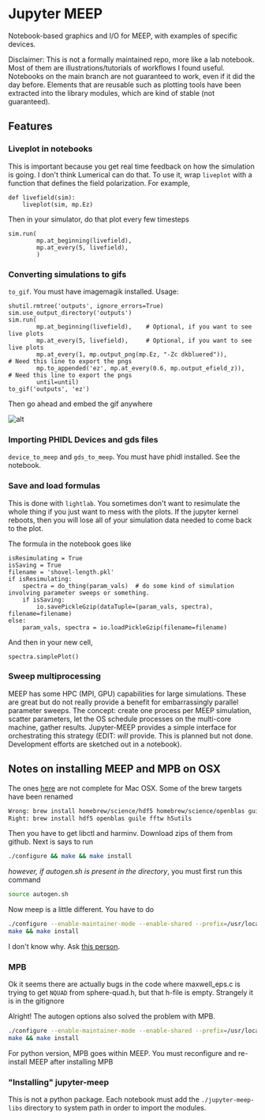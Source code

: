 # Jupyter MEEP
Notebook-based graphics and I/O for MEEP, with examples of specific devices.

Disclaimer: This is not a formally maintained repo, more like a lab notebook. Most of them are illustrations/tutorials of workflows I found useful. Notebooks on the main branch are not guaranteed to work, even if it did the day before. Elements that are reusable such as plotting tools have been extracted into the library modules, which are kind of stable (not guaranteed).

## Features
### Liveplot in notebooks
This is important because you get real time feedback on how the simulation is going. I don't think Lumerical can do that. To use it, wrap `liveplot` with a function that defines the field polarization. For example,
```
def livefield(sim):
    liveplot(sim, mp.Ez)
```
Then in your simulator, do that plot every few timesteps
```
sim.run(
        mp.at_beginning(livefield),
        mp.at_every(5, livefield),
        )
```

### Converting simulations to gifs
`to_gif`. You must have imagemagik installed. Usage:
```
shutil.rmtree('outputs', ignore_errors=True)
sim.use_output_directory('outputs')
sim.run(
        mp.at_beginning(livefield),    # Optional, if you want to see live plots
        mp.at_every(5, livefield),     # Optional, if you want to see live plots
        mp.at_every(1, mp.output_png(mp.Ez, "-Zc dkbluered")),         # Need this line to export the pngs
        mp.to_appended('ez', mp.at_every(0.6, mp.output_efield_z)),    # Need this line to export the pngs
        until=until)
to_gif('outputs', 'ez')
```

Then go ahead and embed the gif anywhere

![alt](mmi-example.gif)


### Importing PHIDL Devices and gds files
`device_to_meep` and `gds_to_meep`. You must have phidl installed. See the notebook.


### Save and load formulas
This is done with `lightlab`. You sometimes don't want to resimulate the whole thing if you just want to mess with the plots. If the jupyter kernel reboots, then you will lose all of your simulation data needed to come back to the plot.

The formula in the notebook goes like
```
isResimulating = True
isSaving = True
filename = 'shovel-length.pkl'
if isResimulating:
    spectra = do_thing(param_vals)  # do some kind of simulation involving parameter sweeps or something.
    if isSaving:
        io.savePickleGzip(dataTuple=(param_vals, spectra), filename=filename)
else:
    param_vals, spectra = io.loadPickleGzip(filename=filename)
```
And then in your new cell,
```
spectra.simplePlot()
```

### Sweep multiprocessing
MEEP has some HPC (MPI, GPU) capabilities for large simulations. These are great but do not really provide a benefit for embarrassingly parallel parameter sweeps. The concept: create one process per MEEP simulation, scatter parameters, let the OS schedule processes on the multi-core machine, gather results. Jupyter-MEEP provides a simple interface for orchestrating this strategy (EDIT: _will_ provide. This is planned but not done. Development efforts are sketched out in a notebook).


## Notes on installing MEEP and MPB on OSX
The ones [here](http://localhost:8000/Installation/) are not complete for Mac OSX. Some of the brew targets have been renamed

```bash
Wrong: brew install homebrew/science/hdf5 homebrew/science/openblas guile fftw h5utils
Right: brew install hdf5 openblas guile fftw h5utils
```

Then you have to get libctl and harminv. Download zips of them from github. Next is says to run
```bash
./configure && make && make install
```

*however, if autogen.sh is present in the directory*, you must first run this command

```bash
source autogen.sh
```

Now meep is a little different. You have to do
```bash
./configure --enable-maintainer-mode --enable-shared --prefix=/usr/local
make && make install
```
I don't know why. Ask [this person](https://darkalexwang.github.io/2016/10/06/python-meep-install-mac/).

### MPB
Ok it seems there are actually bugs in the code where maxwell_eps.c is trying to get `NQUAD` from sphere-quad.h, but that h-file is empty. Strangely it is in the gitignore

Alright! The autogen options also solved the problem with MPB.
```bash
./configure --enable-maintainer-mode --enable-shared --prefix=/usr/local
make && make install
```

For python version, MPB goes within MEEP. You must reconfigure and re-install MEEP after installing MPB

### "Installing" jupyter-meep
This is not a python package. Each notebook must add the `./jupyter-meep-libs` directory to system path in order to import the modules.
